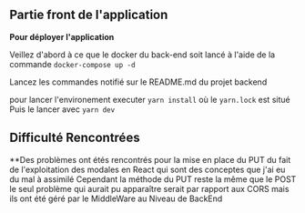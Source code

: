 ## Partie front de l'application

**Pour déployer l'application**

Veillez d'abord à ce que le docker du back-end soit lancé à l'aide de la commande `docker-compose up -d`

Lancez les commandes notifié sur le README.md du projet backend

pour lancer l'environement executer `yarn install` où le `yarn.lock` est situé
Puis le lancer avec `yarn dev`

## Difficulté Rencontrées ##
**Des problèmes ont étés rencontrés pour la mise en place du PUT du fait de l'exploitation des modales en React qui sont des conceptes que j'ai eu du mal à assimilé
Cependant la méthode du PUT reste la même que le POST le seul problème qui aurait pu apparaître serait par rapport aux CORS mais ils ont été géré par le MiddleWare au Niveau de BackEnd